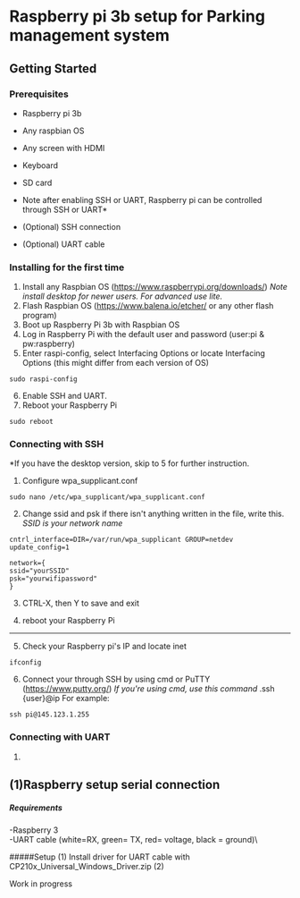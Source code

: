 # Raspberry pi 3b setup for Parking management system

## Getting Started

### Prerequisites

* Raspberry pi 3b
* Any raspbian OS
* Any screen with HDMI 
* Keyboard
* SD card

* Note after enabling SSH or UART, Raspberry pi can be controlled through SSH or UART*
* (Optional) SSH connection
* (Optional) UART cable

### Installing for the first time 

1. Install any Raspbian OS (https://www.raspberrypi.org/downloads/)
*Note install desktop for newer users. For advanced use lite.*
2. Flash Raspbian OS (https://www.balena.io/etcher/ or any other flash program) 
3. Boot up Raspberry Pi 3b with Raspbian OS
4. Log in Raspberry Pi with the default user and password (user:pi & pw:raspberry)
5. Enter raspi-config, select Interfacing Options or locate Interfacing Options (this might differ from each version of OS)
```
sudo raspi-config
```
6. Enable SSH and UART.
7. Reboot your Raspberry Pi
```
sudo reboot
```

### Connecting with SSH
*If you have the desktop version, skip to 5 for further instruction.
1. Configure wpa_supplicant.conf
```
sudo nano /etc/wpa_supplicant/wpa_supplicant.conf
```
2. Change ssid and psk if there isn't anything written in the file, write this.
_SSID is your network name_
```
cntrl_interface=DIR=/var/run/wpa_supplicant GROUP=netdev
update_config=1

network={
ssid="yourSSID"
psk="yourwifipassword"
}
```
3. CTRL-X, then Y to save and exit

4. reboot your Raspberry Pi 

----------------------------------------------------------

5. Check your Raspberry pi's IP and locate inet 

```
ifconfig
```

6. Connect your through SSH by using cmd or PuTTY (https://www.putty.org/)
_If you're using cmd, use this command_
.ssh {user}@ip
For example:
```
ssh pi@145.123.1.255
```

### Connecting with UART

1.

## (1)Raspberry setup serial connection
##### **Requirements**

-Raspberry 3\
-UART cable (white=RX, green= TX, red= voltage, black = ground)\


#####Setup
(1) Install driver for UART cable with CP210x_Universal_Windows_Driver.zip
(2) 


Work in progress

